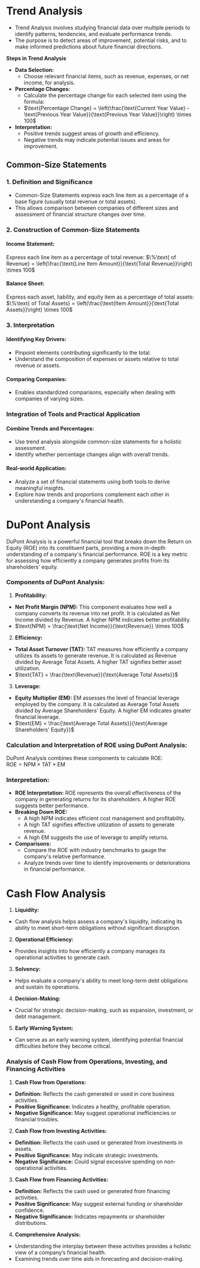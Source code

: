 # **Trend Analysis**

- Trend Analysis involves studying financial data over multiple periods to identify patterns, tendencies, and evaluate performance trends.
- The purpose is to detect areas of improvement, potential risks, and to make informed predictions about future financial directions.

**Steps in Trend Analysis**
- **Data Selection:**
  - Choose relevant financial items, such as revenue, expenses, or net income, for analysis.
- **Percentage Changes:**
  - Calculate the percentage change for each selected item using the formula:
  - $\text{Percentage Change} = \left(\frac{\text{Current Year Value} - \text{Previous Year Value}}{\text{Previous Year Value}}\right) \times 100$
- **Interpretation:**
  - Positive trends suggest areas of growth and efficiency.
  - Negative trends may indicate potential issues and areas for improvement.

## **Common-Size Statements**

### **1. Definition and Significance**
- Common-Size Statements express each line item as a percentage of a base figure (usually total revenue or total assets).
- This allows comparison between companies of different sizes and assessment of financial structure changes over time.

### **2. Construction of Common-Size Statements**
#### **Income Statement:**
Express each line item as a percentage of total revenue:
$\%\text{ of Revenue} = \left(\frac{\text{Line Item Amount}}{\text{Total Revenue}}\right) \times 100$

#### **Balance Sheet:**
Express each asset, liability, and equity item as a percentage of total assets:
$\%\text{ of Total Assets} = \left(\frac{\text{Item Amount}}{\text{Total Assets}}\right) \times 100$
### **3. Interpretation**
#### **Identifying Key Drivers:**
- Pinpoint elements contributing significantly to the total.
- Understand the composition of expenses or assets relative to total revenue or assets.

#### **Comparing Companies:**
- Enables standardized comparisons, especially when dealing with companies of varying sizes.

### **Integration of Tools and Practical Application**

#### **Combine Trends and Percentages:**
- Use trend analysis alongside common-size statements for a holistic assessment.
- Identify whether percentage changes align with overall trends.

#### **Real-world Application:**
- Analyze a set of financial statements using both tools to derive meaningful insights.
- Explore how trends and proportions complement each other in understanding a company's financial health.

# DuPont Analysis
DuPont Analysis is a powerful financial tool that breaks down the Return on Equity (ROE) into its constituent parts, providing a more in-depth understanding of a company's financial performance. ROE is a key metric for assessing how efficiently a company generates profits from its shareholders' equity.

### Components of DuPont Analysis:

1. **Profitability:**
  - **Net Profit Margin (NPM):** This component evaluates how well a company converts its revenue into net profit. It is calculated as Net Income divided by Revenue. A higher NPM indicates better profitability.  
  - $\text{NPM} = \frac{\text{Net Income}}{\text{Revenue}} \times 100$

2. **Efficiency:**
  - **Total Asset Turnover (TAT):** TAT measures how efficiently a company utilizes its assets to generate revenue. It is calculated as Revenue divided by Average Total Assets. A higher TAT signifies better asset utilization.
  - $\text{TAT} = \frac{\text{Revenue}}{\text{Average Total Assets}}$

3. **Leverage:**
  - **Equity Multiplier (EM):** EM assesses the level of financial leverage employed by the company. It is calculated as Average Total Assets divided by Average Shareholders' Equity. A higher EM indicates greater financial leverage.
  - $\text{EM} = \frac{\text{Average Total Assets}}{\text{Average Shareholders' Equity}}$
    
### **Calculation and Interpretation of ROE using DuPont Analysis:**
DuPont Analysis combines these components to calculate ROE:  
  $\text{ROE} = {\text{NPM}} \times {\text{TAT}} \times {\text{EM}}$

### **Interpretation:**
- **ROE Interpretation:** ROE represents the overall effectiveness of the company in generating returns for its shareholders. A higher ROE suggests better performance.
- **Breaking Down ROE:**
  - A high NPM indicates efficient cost management and profitability.
  - A high TAT signifies effective utilization of assets to generate revenue.
  - A high EM suggests the use of leverage to amplify returns.
- **Comparisons:**
  - Compare the ROE with industry benchmarks to gauge the company's relative performance.
  - Analyze trends over time to identify improvements or deteriorations in financial performance.

# Cash Flow Analysis

1. **Liquidity:**
  - Cash flow analysis helps assess a company's liquidity, indicating its ability to meet short-term obligations without significant disruption.

2. **Operational Efficiency:**
  - Provides insights into how efficiently a company manages its operational activities to generate cash.

3. **Solvency:**
  - Helps evaluate a company's ability to meet long-term debt obligations and sustain its operations.

4. **Decision-Making:**
  - Crucial for strategic decision-making, such as expansion, investment, or debt management.

5. **Early Warning System:**
  - Can serve as an early warning system, identifying potential financial difficulties before they become critical.

### **Analysis of Cash Flow from Operations, Investing, and Financing Activities**

1. **Cash Flow from Operations:**
  - **Definition:** Reflects the cash generated or used in core business activities.
  - **Positive Significance:** Indicates a healthy, profitable operation.
  - **Negative Significance:** May suggest operational inefficiencies or financial troubles.

2. **Cash Flow from Investing Activities:**
  - **Definition:** Reflects the cash used or generated from investments in assets.
  - **Positive Significance:** May indicate strategic investments.
  - **Negative Significance:** Could signal excessive spending on non-operational activities.

3. **Cash Flow from Financing Activities:**
  - **Definition:** Reflects the cash used or generated from financing activities.
  - **Positive Significance:** May suggest external funding or shareholder confidence.
  - **Negative Significance:** Indicates repayments or shareholder distributions.

4. **Comprehensive Analysis:**
  - Understanding the interplay between these activities provides a holistic view of a company’s financial health.
  - Examining trends over time aids in forecasting and decision-making.
